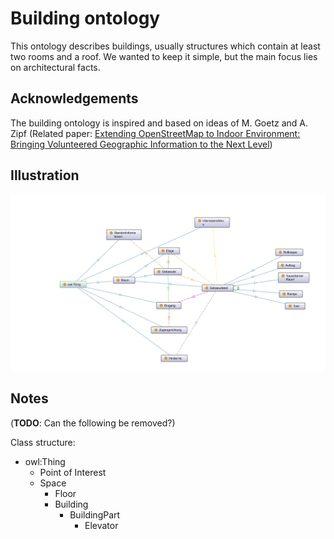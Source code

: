 # Building ontology

This ontology describes buildings, usually structures which contain at least two rooms and a roof. We wanted to keep it simple, but the main focus lies on architectural facts.

## Acknowledgements

The building ontology is inspired and based on ideas of M. Goetz and A. Zipf (Related paper: [Extending OpenStreetMap to Indoor Environment: Bringing Volunteered Geographic Information to the Next Level](http://koenigstuhl.geog.uni-heidelberg.de/publications/2011/Goetz/Goetz-Zipf_2011_IndoorOSM.pdf))

## Illustration

![](illustration.png)

## Notes

(**TODO**: Can the following be removed?)

Class structure:

* owl:Thing
  * Point of Interest
  * Space
    * Floor
    * Building
      * BuildingPart
        * Elevator
